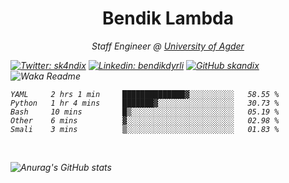<h1 align="center"> Bendik Lambda </h1>
<p align="center"><em>Staff Engineer @ <a href="http://www.uia.no">University of Agder</a></p>



[![Twitter: sk4ndix](https://img.shields.io/twitter/follow/sk4ndix?style=social)](https://twitter.com/sk4ndix)
[![Linkedin: bendikdyrli](https://img.shields.io/badge/-bendikdyrli-blue?style=flat-square&logo=Linkedin&logoColor=white&link=https://www.linkedin.com/in/bendikdyrli/)](https://www.linkedin.com/in/bendikdyrli/)
[![GitHub skandix](https://img.shields.io/github/followers/skandix?label=follow&style=social)](https://github.com/skandix)
![Waka Readme](https://github.com/skandix/skandix/workflows/Waka%20Readme/badge.svg)


<!--START_SECTION:waka-->
```text
YAML     2 hrs 1 min     ██████████████▓░░░░░░░░░░   58.55 % 
Python   1 hr 4 mins     ███████▓░░░░░░░░░░░░░░░░░   30.73 % 
Bash     10 mins         █▒░░░░░░░░░░░░░░░░░░░░░░░   05.19 % 
Other    6 mins          ▓░░░░░░░░░░░░░░░░░░░░░░░░   02.98 % 
Smali    3 mins          ▒░░░░░░░░░░░░░░░░░░░░░░░░   01.83 % 
```
<!--END_SECTION:waka-->

  <br>
  
![Anurag's GitHub stats](https://github-readme-stats.vercel.app/api?username=skandix&show_icons=true&theme=tokyonight)


